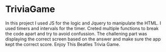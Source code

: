 # TriviaGame
In this project I used JS for the logic and Jquery to manipulate the HTML.  I used timers and intervals for the timer.
Creted multiple functions to break the code apart and try to avoid confussion.
The challening part was displaying the correct screen based on the answer and make sure the app kept the correct score.
Enjoy This Beatles Trivia Game.